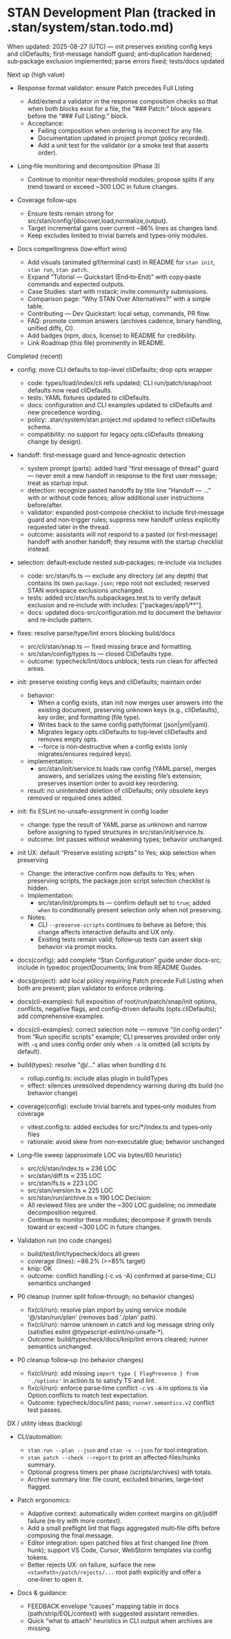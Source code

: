 # STAN Development Plan (tracked in .stan/system/stan.todo.md)

When updated: 2025-08-27 (UTC) — init preserves existing config keys and cliDefaults; first‑message handoff guard; anti‑duplication hardened; sub‑package exclusion implemented; parse errors fixed; tests/docs updated

Next up (high value)
- Response format validator: ensure Patch precedes Full Listing
  - Add/extend a validator in the response composition checks so that when both blocks exist for a file, the “### Patch:” block appears before the “### Full Listing:” block.
  - Acceptance:
    - Failing composition when ordering is incorrect for any file.
    - Documentation updated in project prompt (policy recorded).
    - Add a unit test for the validator (or a smoke test that asserts order).

- Long‑file monitoring and decomposition (Phase 3)
  - Continue to monitor near‑threshold modules; propose splits if any
    trend toward or exceed ~300 LOC in future changes.

- Coverage follow‑ups
  - Ensure tests remain strong for src/stan/config/{discover,load,normalize,output}.
  - Target incremental gains over current ~86% lines as changes land.
  - Keep excludes limited to trivial barrels and types‑only modules.

- Docs compellingness (low‑effort wins)
  - Add visuals (animated gif/terminal cast) in README for `stan init`, `stan run`, `stan patch`.
  - Expand “Tutorial — Quickstart (End‑to‑End)” with copy‑paste commands and expected outputs.
  - Case Studies: start with rrstack; invite community submissions.
  - Comparison page: “Why STAN Over Alternatives?” with a simple table.
  - Contributing — Dev Quickstart: local setup, commands, PR flow.
  - FAQ: promote common answers (archives cadence, binary handling, unified diffs, CI).
  - Add badges (npm, docs, license) to README for credibility.
  - Link Roadmap (this file) prominently in README.

Completed (recent)

- config: move CLI defaults to top-level cliDefaults; drop opts wrapper
  - code: types/load/index/cli refs updated; CLI run/patch/snap/root defaults now read cliDefaults.
  - tests: YAML fixtures updated to cliDefaults.
  - docs: configuration and CLI examples updated to cliDefaults and new precedence wording.
  - policy: .stan/system/stan.project.md updated to reflect cliDefaults schema.
  - compatibility: no support for legacy opts.cliDefaults (breaking change by design).

- handoff: first‑message guard and fence‑agnostic detection
  - system prompt (parts): added hard “first message of thread” guard — never emit a new handoff in response to the first user message; treat as startup input.
  - detection: recognize pasted handoffs by title line “Handoff — …” with or without code fences; allow additional user instructions before/after.
  - validator: expanded post‑compose checklist to include first‑message guard and non‑trigger rules; suppress new handoff unless explicitly requested later in the thread.
  - outcome: assistants will not respond to a pasted (or first‑message) handoff with another handoff; they resume with the startup checklist instead.

- selection: default‑exclude nested sub‑packages; re‑include via includes
  - code: src/stan/fs.ts — exclude any directory (at any depth) that contains its own `package.json`; repo root not excluded; reserved STAN workspace exclusions unchanged.
  - tests: added src/stan/fs.subpackages.test.ts to verify default exclusion and re‑include with includes: ["packages/app1/**"].
  - docs: updated docs-src/configuration.md to document the behavior and re‑include pattern.

- fixes: resolve parse/type/lint errors blocking build/docs
  - src/cli/stan/snap.ts — fixed missing brace and formatting.
  - src/stan/config/types.ts — closed CliDefaults type.
  - outcome: typecheck/lint/docs unblock; tests run clean for affected areas.

- init: preserve existing config keys and cliDefaults; maintain order
  - behavior:
    - When a config exists, stan init now merges user answers into the existing document,
      preserving unknown keys (e.g., cliDefaults), key order, and formatting (file type).
    - Writes back to the same config path/format (json|yml|yaml).
    - Migrates legacy opts.cliDefaults to top‑level cliDefaults and removes empty opts.
    - --force is non‑destructive when a config exists (only migrates/ensures required keys).
  - implementation:
    - src/stan/init/service.ts loads raw config (YAML.parse), merges answers, and serializes using
      the existing file’s extension; preserves insertion order to avoid key reordering.
  - result: no unintended deletion of cliDefaults; only obsolete keys removed or required ones added.

- init: fix ESLint no-unsafe-assignment in config loader
  - change: type the result of YAML.parse as unknown and narrow before assigning
    to typed structures in src/stan/init/service.ts.
  - outcome: lint passes without weakening types; behavior unchanged.

- init UX: default “Preserve existing scripts” to Yes; skip selection when preserving
  - Change: the interactive confirm now defaults to Yes; when preserving scripts, the
    package.json script selection checklist is hidden.
  - Implementation:
    - src/stan/init/prompts.ts — confirm default set to `true`; added `when` to
      conditionally present selection only when not preserving.
  - Notes:
    - CLI `--preserve-scripts` continues to behave as before; this change affects
      interactive defaults and UX only.
    - Existing tests remain valid; follow‑up tests can assert skip behavior via
      prompt mocks.

- docs(config): add complete “Stan Configuration” guide under docs-src; include in typedoc projectDocuments; link from README Guides.
- docs(project): add local policy requiring Patch precede Full Listing when both are present; plan validator to enforce ordering.

- docs(cli-examples): full exposition of root/run/patch/snap/init options, conflicts, negative flags, and config-driven defaults (opts.cliDefaults); add comprehensive examples.

- docs(cli-examples): correct selection note — remove “(in config order)” from “Run specific scripts” example; CLI preserves provided order only with `-q` and uses config order only when `-s` is omitted (all scripts by default).

- build(types): resolve "@/..." alias when bundling d.ts
  - rollup.config.ts: include alias plugin in buildTypes
  - effect: silences unresolved dependency warning during dts build (no behavior change)

- coverage(config): exclude trivial barrels and types‑only modules from coverage
  - vitest.config.ts: added excludes for src/\*/index.ts and types‑only files
  - rationale: avoid skew from non‑executable glue; behavior unchanged

- Long‑file sweep (approximate LOC via bytes/60 heuristic)
  - src/cli/stan/index.ts ≈ 236 LOC
  - src/stan/diff.ts ≈ 235 LOC
  - src/stan/fs.ts ≈ 223 LOC
  - src/stan/version.ts ≈ 225 LOC
  - src/stan/run/archive.ts ≈ 190 LOC
    Decision:
  - All reviewed files are under the ~300 LOC guideline; no immediate
    decomposition required.
  - Continue to monitor these modules; decompose if growth trends toward
    or exceed ~300 LOC in future changes.

- Validation run (no code changes)
  - build/test/lint/typecheck/docs all green
  - coverage (lines): ~86.2% (>=85% target)
  - knip: OK
  - outcome: conflict handling (-c vs -A) confirmed at parse‑time; CLI semantics unchanged

- P0 cleanup (runner split follow‑through; no behavior changes)
  - fix(cli/run): resolve plan import by using service module '@/stan/run/plan' (removes bad './plan' path).
  - fix(cli/run): narrow unknown in catch and log message string only (satisfies eslint @typescript-eslint/no‑unsafe‑\*).
  - Outcome: build/typecheck/docs/knip/lint errors cleared; runner semantics unchanged.

- P0 cleanup follow‑up (no behavior changes)
  - fix(cli/run): add missing `import type { FlagPresence } from './options'` in action.ts to satisfy TS and lint.
  - fix(cli/run): enforce parse‑time conflict `-c` vs `-A` in options.ts via Option.conflicts to match test expectation.
  - Outcome: typecheck/docs/lint pass; `runner.semantics.v2` conflict test passes.

DX / utility ideas (backlog)

- CLI/automation:
  - `stan run --plan --json` and `stan -v --json` for tool integration.
  - `stan patch --check --report` to print an affected‑files/hunks summary.
  - Optional progress timers per phase (scripts/archives) with totals.
  - Archive summary line: file count, excluded binaries, large‑text flagged.

- Patch ergonomics:
  - Adaptive context: automatically widen context margins on git/jsdiff failure (re‑try with more context).
  - Add a small preflight lint that flags aggregated multi‑file diffs before composing the final message.
  - Editor integration: open patched files at first changed line (from hunk);
    support VS Code, Cursor, WebStorm templates via config tokens.
  - Better rejects UX: on failure, surface the new `<stanPath>/patch/rejects/...` root path explicitly and offer a one‑liner to open it.

- Docs & guidance:
  - FEEDBACK envelope “causes” mapping table in docs (path/strip/EOL/context) with suggested assistant remedies.
  - Quick “what to attach” heuristics in CLI output when archives are missing.
